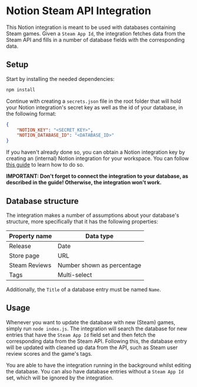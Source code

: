 # Notion Steam API Integration

This Notion integration is meant to be used with databases containing Steam games.
Given a `Steam App Id`, the integration fetches data from the Steam API and fills in a number of database fields with the corresponding data.

## Setup

Start by installing the needed dependencies:

```bash
npm install
```

Continue with creating a `secrets.json` file in the root folder that will hold your Notion integration's secret key as well as the id of your database, in the following format:

```json
{
	"NOTION_KEY": "<SECRET_KEY>",
	"NOTION_DATABASE_ID": "<DATABASE_ID>"
}
```

If you haven't already done so, you can obtain a Notion integration key by creating an (internal) Notion integration for your workspace.
You can follow [this guide](https://developers.notion.com/docs/create-a-notion-integration) to learn how to do so.

**IMPORTANT: Don't forget to connect the integration to your database, as described in the guide! Otherwise, the integration won't work.**

## Database structure

The integration makes a number of assumptions about your database's structure, more specifically that it has the following properties:

| Property name | Data type |
|---|---|
| Release | Date |
| Store page | URL |
| Steam Reviews | Number shown as percentage |
| Tags | Multi-select |

Additionally, the `Title` of a database entry must be named `Name`.

## Usage

Whenever you want to update the database with new (Steam) games, simply run `node index.js`.
The integration will search the database for new entries that have the `Steam App Id` field set and then fetch the corresponding data from the Steam API.
Following this, the database entry will be updated with cleaned up data from the API, such as Steam user review scores and the game's tags.

You are able to have the integration running in the background whilst editing the database.
You can also have database entries without a `Steam App Id` set, which will be ignored by the integration.